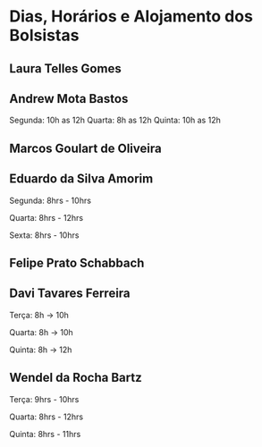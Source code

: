 Dias, Horários e Alojamento dos Bolsistas
=========================================

Laura Telles Gomes
------------------

Andrew Mota Bastos
------------------
Segunda: 10h as 12h
Quarta: 8h as 12h
Quinta: 10h as 12h

Marcos Goulart de Oliveira
--------------------------

Eduardo da Silva Amorim
-----------------------

Segunda: 8hrs - 10hrs

Quarta: 8hrs - 12hrs

Sexta: 8hrs - 10hrs


Felipe Prato Schabbach
----------------------

Davi Tavares Ferreira
---------------------
Terça: 8h -> 10h

Quarta: 8h -> 10h

Quinta: 8h -> 12h

Wendel da Rocha Bartz
---------------------

Terça: 9hrs - 10hrs

Quarta: 8hrs - 12hrs

Quinta: 8hrs - 11hrs
